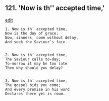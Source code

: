 
## 121.  'Now is th'' accepted time,'
[edit](https://docs.google.com/document/d/1QI2V26ycQw6kUOBnLXBC6QwF6jz%2Degkk/edit?mode=html)



    1. Now is th’ accepted time,
    Now is the day of grace;
    Now, sinners, come without delay, 
    And seek the Saviour’s face.


    2. Now is th’ accepted time,
    The Saviour calls to-day; 
    To-morrow it may be too late
    Then why should you delay?


    3. Now is th’ accepted time,
    The gospel bids you come;
    And every promise in his word 
    Declares there yet is room.
